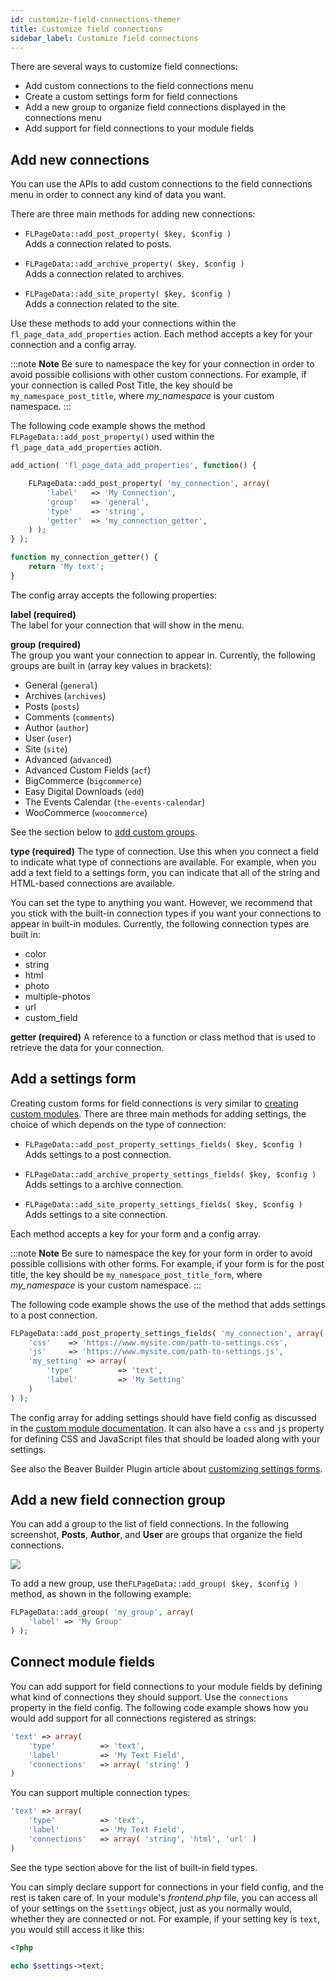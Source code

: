 ```yaml
---
id: customize-field-connections-themer
title: Customize field connections
sidebar_label: Customize field connections
---
```


There are several ways to customize field connections:

  * Add custom connections to the field connections menu
  * Create a custom settings form for field connections
  * Add a new group to organize field connections displayed in the connections menu
  * Add support for field connections to your module fields

## Add new connections

You can use the APIs to add custom connections to the field connections menu in order to connect any kind of data you want.

There are three main methods for adding new connections:

  * `FLPageData::add_post_property( $key, $config )`  
  Adds a connection related to posts.

  * `FLPageData::add_archive_property( $key, $config )`  
  Adds a connection related to archives.

  * `FLPageData::add_site_property( $key, $config )`  
  Adds a connection related to the site.

Use these methods to add your connections within the `fl_page_data_add_properties` action. Each method accepts a key for your connection and a config array.

:::note **Note**
Be sure to namespace the key for your connection in order to avoid possible collisions with other custom connections. For example, if your connection is called Post Title, the key should be `my_namespace_post_title`, where _my_namespace_ is your custom namespace.
:::

The following code example shows the method `FLPageData::add_post_property()` used within the `fl_page_data_add_properties` action.

```php
add_action( 'fl_page_data_add_properties', function() {

	FLPageData::add_post_property( 'my_connection', array(
		'label'   => 'My Connection',
		'group'   => 'general',
		'type'    => 'string',
		'getter'  => 'my_connection_getter',
	) );
} );

function my_connection_getter() {
	return 'My text';
}
```

The config array accepts the following properties:

**label (required)**  
 The label for your connection that will show in the menu.

**group (required)**  
  The group you want your connection to appear in. Currently, the following groups are built in (array key values in brackets):
  
* General (`general`)
* Archives (`archives`)
* Posts (`posts`)
* Comments (`comments`)
* Author (`author`)
* User (`user`)
* Site (`site`)
* Advanced (`advanced`)
* Advanced Custom Fields (`acf`)
* BigCommerce (`bigcommerce`)
* Easy Digital Downloads (`edd`)
* The Events Calendar (`the-events-calendar`)
* WooCommerce (`woocommerce`)

See the section below to [add custom groups](customize-field-connections-themer.md/#add-a-new-field-connection-group).

**type (required)**
The type of connection. Use this when you connect a field to indicate what type of connections are available. For example, when you add a text field to a settings form, you can indicate that all of the string and HTML-based connections are available.

You can set the type to anything you want. However, we recommend that you stick with the built-in connection types if you want your connections to appear in built-in modules. Currently, the following connection types are built in:

  * color
  * string
  * html
  * photo
  * multiple-photos
  * url
  * custom_field

**getter (required)**
A reference to a function or class method that is used to retrieve the data for your connection.

## Add a settings form

Creating custom forms for field connections is very similar to [creating custom modules](/beaver-builder/developer/custom-modules.mdx). There are three main methods for adding settings, the choice of which depends on the type of connection:

  * `FLPageData::add_post_property_settings_fields( $key, $config )`  
  Adds settings to a post connection.

  * `FLPageData::add_archive_property_settings_fields( $key, $config )`  
  Adds settings to a archive connection.

  * `FLPageData::add_site_property_settings_fields( $key, $config )`  
  Adds settings to a site connection.

Each method accepts a key for your form and a config array.

:::note **Note**
Be sure to namespace the key for your form in order to avoid possible collisions with other forms. For example, if your form is for the post title, the key should be `my_namespace_post_title_form`, where _my_namespace_ is your custom namespace.
:::

The following code example shows the use of the method that adds settings to a post connection.

```php
FLPageData::add_post_property_settings_fields( 'my_connection', array(
	'css'    => 'https://www.mysite.com/path-to-settings.css',
	'js'     => 'https://www.mysite.com/path-to-settings.js',
	'my_setting' => array(
		'type'          => 'text',
		'label'         => 'My Setting'
	)
) );
```

The config array for adding settings should have field config as discussed in the [custom module documentation](/beaver-builder/developer/custom-modules.mdx). It can also have a `css` and `js` property for defining CSS and JavaScript files that should be loaded along with your settings.

See also the Beaver Builder Plugin article about [customizing settings forms](/beaver-builder/developer/tutorials-guides/customize-settings-forms.md).

##  Add a new field connection group

You can add a group to the list of field connections. In the following screenshot, **Posts**, **Author**, and **User** are groups that organize the field connections.

![](/img/customize-field-connections-themer-cc2fbaad.png)

To add a new group, use the`FLPageData::add_group( $key, $config )`
method, as shown in the following example:

```php
FLPageData::add_group( 'my_group', array(
	'label' => 'My Group'
) );
```

## Connect module fields

You can add support for field connections to your module fields by defining what kind of connections they should support. Use the `connections` property in the field config. The following code example shows how you would add support for all connections registered as strings:

```php
'text' => array(
	'type'          => 'text',
	'label'         => 'My Text Field',
	'connections'   => array( 'string' )
)
```

You can support multiple connection types:

```php
'text' => array(
	'type'          => 'text',
	'label'         => 'My Text Field',
	'connections'   => array( 'string', 'html', 'url' )
)
```

See the type section above for the list of built-in field types.

You can simply declare support for connections in your field config, and the rest is taken care of. In your module's _frontend.php_ file, you can access all of your settings on the `$settings` object, just as you normally would, whether they are connected or not. For example, if your setting key is `text`, you would still access it like this:

```php
<?php

echo $settings->text;
```

